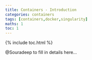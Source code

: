```yaml
---
title: Containers - Introduction
categories: containers
tags: [containers,docker,singularity]
maths: 1
toc: 1
---
```


{% include toc.html %}

@Souradeep to fill in details here...
